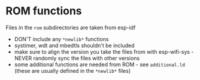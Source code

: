 # ROM functions

Files in the `rom` subdirectories are taken from esp-idf

- DON'T include any `*newlib*` functions
- systimer, wdt and mbedtls shouldn't be included
- make sure to align the version you take the files from with esp-wifi-sys - NEVER randomly sync the files with other versions
- some additional functions are needed from ROM - see `additional.ld` (these are usually defined in the `*newlib*` files)
